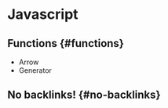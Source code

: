 # Javascript


## Functions {#functions}

-   Arrow
-   Generator


## No backlinks! {#no-backlinks}

